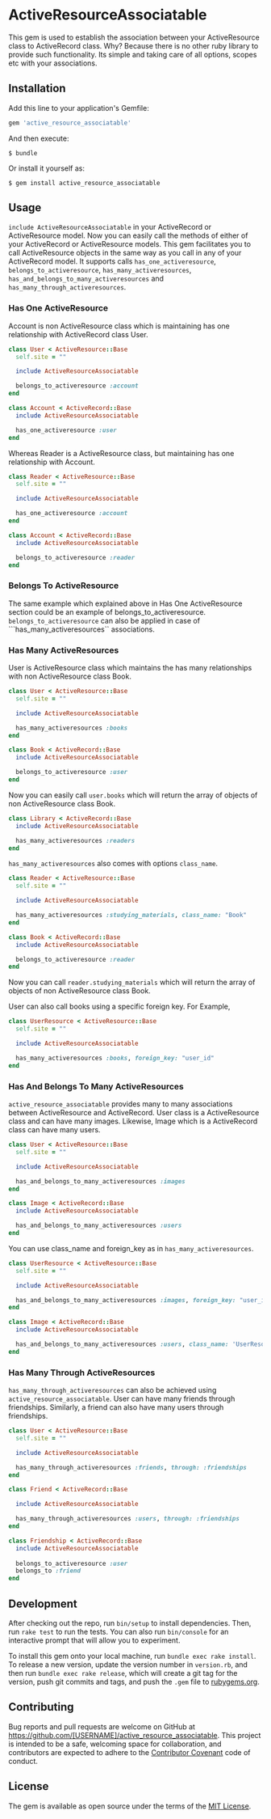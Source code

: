 # ActiveResourceAssociatable

This gem is used to establish the association between your ActiveResource class to ActiveRecord class. Why? Because there is no other ruby library to provide such functionality. Its simple and taking care of all options, scopes etc with your associations.

## Installation

Add this line to your application's Gemfile:

```ruby
gem 'active_resource_associatable'
```

And then execute:

    $ bundle

Or install it yourself as:

    $ gem install active_resource_associatable

## Usage

```include ActiveResourceAssociatable``` in your ActiveRecord or ActiveResource model. Now you can easily call the methods of either of your ActiveRecord or ActiveResource models. This gem facilitates you to call ActiveResource objects in the same way as you call in any of your ActiveRecord model. It supports calls ```has_one_activeresource```, ```belongs_to_activeresource```, ```has_many_activeresources```, ```has_and_belongs_to_many_activeresources``` and ```has_many_through_activeresources```.

### Has One ActiveResource
Account is non ActiveResource class which is maintaining has one relationship with ActiveRecord class User. 

```ruby
class User < ActiveResource::Base
  self.site = ""

  include ActiveResourceAssociatable

  belongs_to_activeresource :account
end
```
```ruby
class Account < ActiveRecord::Base
  include ActiveResourceAssociatable

  has_one_activeresource :user
end
```

Whereas Reader is a ActiveResource class, but maintaining has one relationship with Account.

```ruby
class Reader < ActiveResource::Base
  self.site = ""

  include ActiveResourceAssociatable

  has_one_activeresource :account
end
```

```ruby
class Account < ActiveRecord::Base
  include ActiveResourceAssociatable

  belongs_to_activeresource :reader
end
```

### Belongs To ActiveResource
The same example which explained above in Has One ActiveResource section could be an example of belongs_to_activeresource.
```belongs_to_activeresource``` can also be applied in case of ```has_many_activeresources`` associations.

### Has Many ActiveResources
User is ActiveResource class which maintains the has many relationships with non ActiveResource class Book.

```ruby
class User < ActiveResource::Base
  self.site = ""

  include ActiveResourceAssociatable

  has_many_activeresources :books
end
```
```ruby
class Book < ActiveRecord::Base
  include ActiveResourceAssociatable

  belongs_to_activeresource :user
end
```
Now you can easily call ```user.books``` which will return the array of objects of non ActiveResource class Book.

```ruby
class Library < ActiveRecord::Base
  include ActiveResourceAssociatable

  has_many_activeresources :readers
end
```
```has_many_activeresources``` also comes with options ```class_name```.

```ruby
class Reader < ActiveResource::Base
  self.site = ""

  include ActiveResourceAssociatable

  has_many_activeresources :studying_materials, class_name: "Book"
end
```
```ruby
class Book < ActiveRecord::Base
  include ActiveResourceAssociatable

  belongs_to_activeresource :reader
end
```
Now you can call ```reader.studying_materials``` which will return the array of objects of non ActiveResource class Book.

User can also call books using a specific foreign key. For Example,
```ruby
class UserResource < ActiveResource::Base
  self.site = ""

  include ActiveResourceAssociatable

  has_many_activeresources :books, foreign_key: "user_id"
end
```

### Has And Belongs To Many ActiveResources
```active_resource_associatable``` provides many to many associations between ActiveResource and ActiveRecord. 
User class is a ActiveResource class and can have many images. Likewise, Image which is a ActiveRecord class can have many users.

```ruby
class User < ActiveResource::Base
  self.site = ""

  include ActiveResourceAssociatable

  has_and_belongs_to_many_activeresources :images
end
```
```ruby
class Image < ActiveRecord::Base
  include ActiveResourceAssociatable

  has_and_belongs_to_many_activeresources :users
end
```

You can use class_name and foreign_key as in ```has_many_activeresources```.
```ruby
class UserResource < ActiveResource::Base
  self.site = ""

  include ActiveResourceAssociatable

  has_and_belongs_to_many_activeresources :images, foreign_key: "user_id"
end
```
```ruby
class Image < ActiveRecord::Base
  include ActiveResourceAssociatable

  has_and_belongs_to_many_activeresources :users, class_name: 'UserResource'
end
```

### Has Many Through ActiveResources
```has_many_through_activeresources``` can also be achieved using ```active_resource_associatable```. User can have many friends through friendships. Similarly, a friend can also have many users through friendships.

```ruby
class User < ActiveResource::Base
  self.site = ""

  include ActiveResourceAssociatable

  has_many_through_activeresources :friends, through: :friendships
end
```
```ruby
class Friend < ActiveRecord::Base

  include ActiveResourceAssociatable

  has_many_through_activeresources :users, through: :friendships
end
```
```ruby
class Friendship < ActiveRecord::Base
  include ActiveResourceAssociatable
  
  belongs_to_activeresource :user
  belongs_to :friend
end
```
 
## Development

After checking out the repo, run `bin/setup` to install dependencies. Then, run `rake test` to run the tests. You can also run `bin/console` for an interactive prompt that will allow you to experiment.

To install this gem onto your local machine, run `bundle exec rake install`. To release a new version, update the version number in `version.rb`, and then run `bundle exec rake release`, which will create a git tag for the version, push git commits and tags, and push the `.gem` file to [rubygems.org](https://rubygems.org).

## Contributing

Bug reports and pull requests are welcome on GitHub at https://github.com/[USERNAME]/active_resource_associatable. This project is intended to be a safe, welcoming space for collaboration, and contributors are expected to adhere to the [Contributor Covenant](http://contributor-covenant.org) code of conduct.


## License

The gem is available as open source under the terms of the [MIT License](http://opensource.org/licenses/MIT).

